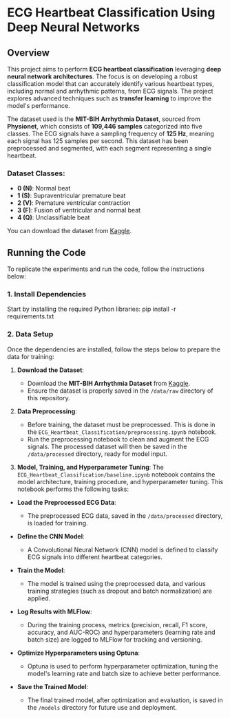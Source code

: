 # ECG Heartbeat Classification Using Deep Neural Networks

## Overview

This project aims to perform **ECG heartbeat classification** leveraging **deep neural network architectures**. The focus is on developing a robust classification model that can accurately identify various heartbeat types, including normal and arrhythmic patterns, from ECG signals. The project explores advanced techniques such as **transfer learning** to improve the model's performance.

The dataset used is the **MIT-BIH Arrhythmia Dataset**, sourced from **Physionet**, which consists of **109,446 samples** categorized into five classes. The ECG signals have a sampling frequency of **125 Hz**, meaning each signal has 125 samples per second. This dataset has been preprocessed and segmented, with each segment representing a single heartbeat.

### Dataset Classes:
- **0 (N)**: Normal beat
- **1 (S)**: Supraventricular premature beat
- **2 (V)**: Premature ventricular contraction
- **3 (F)**: Fusion of ventricular and normal beat
- **4 (Q)**: Unclassifiable beat

You can download the dataset from [Kaggle](https://www.kaggle.com/datasets/shayanfazeli/heartbeat?resource=download&select=mitbih_train.csv).

## Running the Code

To replicate the experiments and run the code, follow the instructions below:

### 1. Install Dependencies

Start by installing the required Python libraries: pip install -r requirements.txt

   
### 2. Data Setup
Once the dependencies are installed, follow the steps below to prepare the data for training:

1. **Download the Dataset**: 
   - Download the **MIT-BIH Arrhythmia Dataset** from [Kaggle](https://www.kaggle.com/datasets/shayanfazeli/heartbeat?resource=download&select=mitbih_train.csv). 
   - Ensure the dataset is properly saved in the `/data/raw` directory of this repository.

2. **Data Preprocessing**: 
   - Before training, the dataset must be preprocessed. This is done in the `ECG_Heartbeat_Classification/preprocessing.ipynb` notebook.
   - Run the preprocessing notebook to clean and augment the ECG signals. The processed dataset will then be saved in the `/data/processed` directory, ready for model 
   input.

3. **Model, Training, and Hyperparameter Tuning**:
   The `ECG_Heartbeat_Classification/baseline.ipynb` notebook contains the model architecture, training procedure, and hyperparameter tuning.
   This notebook performs the following tasks:

-  **Load the Preprocessed ECG Data**: 
   - The preprocessed ECG data, saved in the `/data/processed` directory, is loaded for training.

-  **Define the CNN Model**: 
   - A Convolutional Neural Network (CNN) model is defined to classify ECG signals into different heartbeat categories.

-  **Train the Model**: 
   - The model is trained using the preprocessed data, and various training strategies (such as dropout and batch normalization) are applied.

-  **Log Results with MLFlow**: 
   - During the training process, metrics (precision, recall, F1 score, accuracy, and AUC-ROC) and hyperparameters (learning rate and batch size) are logged to MLFlow for tracking and versioning.

-  **Optimize Hyperparameters using Optuna**: 
   - Optuna is used to perform hyperparameter optimization, tuning the model's learning rate and batch size to achieve better performance.

-  **Save the Trained Model**: 
   - The final trained model, after optimization and evaluation, is saved in the `/models` directory for future use and deployment.

